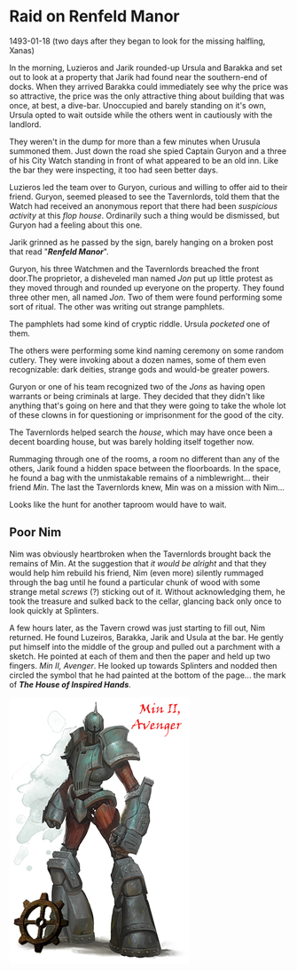 # Raid on Renfeld Manor
1493-01-18 (two days after they began to look for the missing halfling, Xanas)

In the morning, Luzieros and Jarik rounded-up Ursula and Barakka and set out to look at a property that Jarik had found near the southern-end of docks. When they arrived Barakka could immediately see why the price was so attractive, the price was the only attractive thing about building that was once, at best, a dive-bar. Unoccupied and barely standing on it's own, Ursula opted to wait outside while the others went in cautiously with the landlord.

They weren't in the dump for more than a few minutes when Urusula summoned them. Just down the road she spied Captain Guryon and a three of his City Watch standing in front of what appeared to be an old inn. Like the bar they were inspecting, it too had seen better days.

Luzieros led the team over to Guryon, curious and willing to offer aid to their friend. Guryon, seemed pleased to see the Tavernlords, told them that the Watch had received an anonymous report that there had been *suspicious activity* at this *flop house*. Ordinarily such a thing would be dismissed, but Guryon had a feeling about this one.

Jarik grinned as he passed by the sign, barely hanging on a broken post that read "***Renfeld Manor***".

Guryon, his three Watchmen and the Tavernlords breached the front door.The proprietor, a disheveled man named *Jon* put up little protest as they moved through and rounded up everyone on the property. They found three other men, all named *Jon*. Two of them were found performing some sort of ritual. The other was writing out strange pamphlets.

The pamphlets had some kind of cryptic riddle. Ursula *pocketed* one of them.

The others were performing some kind naming ceremony on some random cutlery. They were invoking about a dozen names, some of them even recognizable: dark deities, strange gods and would-be greater powers.

Guryon or one of his team recognized two of the *Jons* as having open warrants or being criminals at large. They decided that they didn't like anything that's going on here and that they were going to take the whole lot of these clowns in for questioning or imprisonment for the good of the city. 

The Tavernlords helped search the *house*, which may have once been a decent boarding house, but was barely holding itself together now. 

Rummaging through one of the rooms, a room no different than any of the others, Jarik found a hidden space between the floorboards. In the space, he found a bag with the unmistakable remains of a nimblewright... their friend *Min*. The last the Tavernlords knew, Min was on a mission with Nim...

Looks like the hunt for another taproom would have to wait.

## Poor Nim
Nim was obviously heartbroken when the Tavernlords brought back the remains of Min. At the suggestion that *it would be alright* and that they would help him rebuild his friend, Nim (even more) silently rummaged through the bag until he found a particular chunk of wood with some strange metal *screws* (?) sticking out of it. Without acknowledging them, he took the treasure and sulked back to the cellar, glancing back only once to look quickly at Splinters.

A few hours later, as the Tavern crowd was just starting to fill out, Nim returned. He found Luzeiros, Barakka, Jarik and Usula at the bar. He gently put himself into the middle of the group and pulled out a parchment with a sketch. He pointed at each of them and then the paper and held up two fingers. *Min II, Avenger*. He looked up towards Splinters and nodded then circled the symbol that he had painted at the bottom of the page... the mark of ***The House of Inspired Hands***.

![image](https://github.com/gregofgreg5/magick-ink2020/blob/main/images/new-min.jpg?raw=true)
